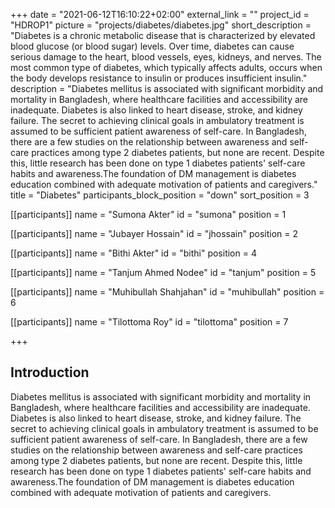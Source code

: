 +++
date = "2021-06-12T16:10:22+02:00"
external_link = ""
project_id = "HDROP1"
picture = "projects/diabetes/diabetes.jpg"
short_description = "Diabetes is a chronic metabolic disease that is characterized by elevated blood glucose (or blood sugar) levels. Over time, diabetes can cause serious damage to the heart, blood vessels, eyes, kidneys, and nerves. The most common type of diabetes, which typically affects adults, occurs when the body develops resistance to insulin or produces insufficient insulin."
description = "Diabetes mellitus is associated with significant morbidity and mortality in Bangladesh, where healthcare facilities and accessibility are inadequate. Diabetes is also linked to heart disease, stroke, and kidney failure. The secret to achieving clinical goals in ambulatory treatment is assumed to be sufficient patient awareness of self-care. In Bangladesh, there are a few studies on the relationship between awareness and self-care practices among type 2 diabetes patients, but none are recent. Despite this, little research has been done on type 1 diabetes patients' self-care habits and awareness.The foundation of DM management is diabetes education combined with adequate motivation of patients and caregivers."
title = "Diabetes"
participants_block_position = "down"
sort_position = 3

[[participants]]
    name = "Sumona Akter"
    id = "sumona"
    position = 1

[[participants]]
    name = "Jubayer Hossain"
    id = "jhossain"
    position = 2


[[participants]]
    name = "Bithi Akter"
    id = "bithi"
    position = 4

[[participants]]
    name = "Tanjum Ahmed Nodee"
    id = "tanjum"
    position = 5

[[participants]]
    name = "Muhibullah Shahjahan"
    id = "muhibullah"
    position = 6

[[participants]]
    name = "Tilottoma Roy"
    id = "tilottoma"
    position = 7

+++


## Introduction 
Diabetes mellitus is associated with significant morbidity and mortality in Bangladesh, where healthcare facilities and accessibility are inadequate. Diabetes is also linked to heart disease, stroke, and kidney failure. The secret to achieving clinical goals in ambulatory treatment is assumed to be sufficient patient awareness of self-care. In Bangladesh, there are a few studies on the relationship between awareness and self-care practices among type 2 diabetes patients, but none are recent. Despite this, little research has been done on type 1 diabetes patients' self-care habits and awareness.The foundation of DM management is diabetes education combined with adequate motivation of patients and caregivers.